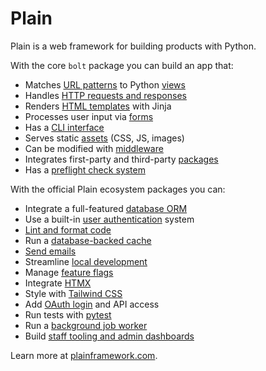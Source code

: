 <!-- This file is compiled from bolt/bolt/README.md. Do not edit this file directly. -->

# Plain

Plain is a web framework for building products with Python.

With the core `bolt` package you can build an app that:

- Matches [URL patterns](https://plainframework.com/docs/bolt/bolt/urls) to Python [views](https://plainframework.com/docs/bolt/bolt/views)
- Handles [HTTP requests and responses](https://plainframework.com/docs/bolt/bolt/http)
- Renders [HTML templates](https://plainframework.com/docs/bolt/bolt/templates) with Jinja
- Processes user input via [forms](https://plainframework.com/docs/bolt/bolt/forms)
- Has a [CLI interface](https://plainframework.com/docs/bolt/bolt/cli)
- Serves static [assets](https://plainframework.com/docs/bolt/bolt/assets) (CSS, JS, images)
- Can be modified with [middleware](https://plainframework.com/docs/bolt/bolt/middleware)
- Integrates first-party and third-party [packages](https://plainframework.com/docs/bolt/bolt/packages)
- Has a [preflight check system](https://plainframework.com/docs/bolt/bolt/preflight)

With the official Plain ecosystem packages you can:

- Integrate a full-featured [database ORM](https://plainframework.com/docs/bolt-db/)
- Use a built-in [user authentication](https://plainframework.com/docs/bolt-auth/) system
- [Lint and format code](https://plainframework.com/docs/bolt-code/)
- Run a [database-backed cache](https://plainframework.com/docs/bolt-cache/)
- [Send emails](https://plainframework.com/docs/bolt-mail/)
- Streamline [local development](https://plainframework.com/docs/bolt-dev/)
- Manage [feature flags](https://plainframework.com/docs/bolt-flags/)
- Integrate [HTMX](https://plainframework.com/docs/bolt-htmx/)
- Style with [Tailwind CSS](https://plainframework.com/docs/bolt-tailwind/)
- Add [OAuth login](https://plainframework.com/docs/bolt-oauth/) and API access
- Run tests with [pytest](https://plainframework.com/docs/bolt-test/)
- Run a [background job worker](https://plainframework.com/docs/bolt-worker/)
- Build [staff tooling and admin dashboards](https://plainframework.com/docs/bolt-staff/)

Learn more at [plainframework.com](https://plainframework.com).
